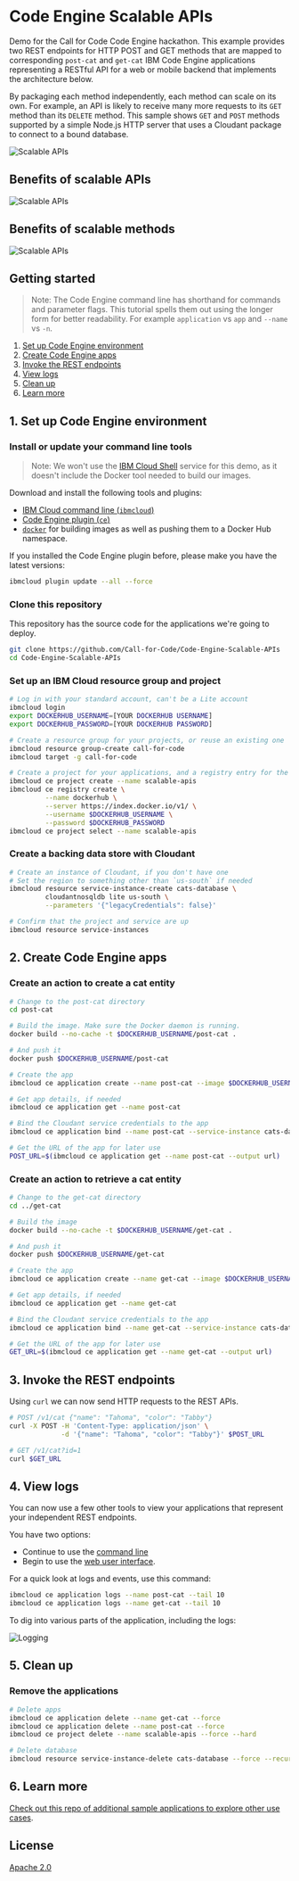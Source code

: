 # Code Engine Scalable APIs

Demo for the Call for Code Code Engine hackathon. This example provides two REST endpoints for HTTP POST and GET methods that are mapped to corresponding `post-cat` and `get-cat` IBM Code Engine applications representing a RESTful API for a web or mobile backend that implements the architecture below.

By packaging each method independently, each method can scale on its own. For example, an API is likely to receive many more requests to its `GET` method than its `DELETE` method. This sample shows `GET` and `POST` methods supported by a simple Node.js HTTP server that uses a Cloudant package to connect to a bound database.

![Scalable APIs](img/scalable-apis.png)

## Benefits of scalable APIs

![Scalable APIs](img/game.gif)

## Benefits of scalable methods

![Scalable APIs](img/conference.gif)

## Getting started

> Note: The Code Engine command line has shorthand for commands and parameter flags. This tutorial spells them out using the longer form for better readability. For example `application` vs `app` and `--name` vs `-n`.

1. [Set up Code Engine environment](#1-set-up-code-engine-environment)
2. [Create Code Engine apps](#2-create-code-engine-apps)
3. [Invoke the REST endpoints](#3-invoke-the-rest-endpoints)
4. [View logs](#4-view-logs)
5. [Clean up](#5-clean-up)
6. [Learn more](#6-learn-more)

## 1. Set up Code Engine environment

### Install or update your command line tools

> Note: We won't use the [IBM Cloud Shell](https://cloud.ibm.com/shell) service for this demo, as it doesn't include the Docker tool needed to build our images.

Download and install the following tools and plugins:

- [IBM Cloud command line (`ibmcloud`)](https://cloud.ibm.com/docs/cli/reference/ibmcloud?topic=cloud-cli-getting-started)
- [Code Engine plugin (`ce`)](https://cloud.ibm.com/codeengine/cli)
- [`docker`](https://docker.io/) for building images as well as pushing them to a Docker Hub namespace.

If you installed the Code Engine plugin before, please make you have the latest versions:

```bash
ibmcloud plugin update --all --force
```

### Clone this repository

This repository has the source code for the applications we're going to deploy.

```bash
git clone https://github.com/Call-for-Code/Code-Engine-Scalable-APIs
cd Code-Engine-Scalable-APIs
```

### Set up an IBM Cloud resource group and project

```bash
# Log in with your standard account, can't be a Lite account
ibmcloud login
export DOCKERHUB_USERNAME=[YOUR DOCKERHUB USERNAME]
export DOCKERHUB_PASSWORD=[YOUR DOCKERHUB PASSWORD]

# Create a resource group for your projects, or reuse an existing one
ibmcloud resource group-create call-for-code
ibmcloud target -g call-for-code

# Create a project for your applications, and a registry entry for the place to store images
ibmcloud ce project create --name scalable-apis
ibmcloud ce registry create \
         --name dockerhub \
         --server https://index.docker.io/v1/ \
         --username $DOCKERHUB_USERNAME \
         --password $DOCKERHUB_PASSWORD
ibmcloud ce project select --name scalable-apis
```

### Create a backing data store with Cloudant

```bash
# Create an instance of Cloudant, if you don't have one
# Set the region to something other than `us-south` if needed
ibmcloud resource service-instance-create cats-database \
         cloudantnosqldb lite us-south \
         --parameters '{"legacyCredentials": false}'

# Confirm that the project and service are up
ibmcloud resource service-instances
```

## 2. Create Code Engine apps

### Create an action to create a cat entity

```bash
# Change to the post-cat directory
cd post-cat

# Build the image. Make sure the Docker daemon is running.
docker build --no-cache -t $DOCKERHUB_USERNAME/post-cat .

# And push it
docker push $DOCKERHUB_USERNAME/post-cat

# Create the app
ibmcloud ce application create --name post-cat --image $DOCKERHUB_USERNAME/post-cat

# Get app details, if needed
ibmcloud ce application get --name post-cat

# Bind the Cloudant service credentials to the app
ibmcloud ce application bind --name post-cat --service-instance cats-database

# Get the URL of the app for later use
POST_URL=$(ibmcloud ce application get --name post-cat --output url)
```

### Create an action to retrieve a cat entity

```bash
# Change to the get-cat directory
cd ../get-cat

# Build the image
docker build --no-cache -t $DOCKERHUB_USERNAME/get-cat .

# And push it
docker push $DOCKERHUB_USERNAME/get-cat

# Create the app
ibmcloud ce application create --name get-cat --image $DOCKERHUB_USERNAME/get-cat

# Get app details, if needed
ibmcloud ce application get --name get-cat

# Bind the Cloudant service credentials to the app
ibmcloud ce application bind --name get-cat --service-instance cats-database

# Get the URL of the app for later use
GET_URL=$(ibmcloud ce application get --name get-cat --output url)
```

## 3. Invoke the REST endpoints

Using `curl` we can now send HTTP requests to the REST APIs.

```bash
# POST /v1/cat {"name": "Tahoma", "color": "Tabby"}
curl -X POST -H 'Content-Type: application/json' \
             -d '{"name": "Tahoma", "color": "Tabby"}' $POST_URL

# GET /v1/cat?id=1
curl $GET_URL
```

## 4. View logs

You can now use a few other tools to view your applications that represent your independent REST endpoints.

You have two options:

- Continue to use the [command line](https://cloud.ibm.com/docs/codeengine?topic=codeengine-cli)
- Begin to use the [web user interface](https://cloud.ibm.com/codeengine/overview).

For a quick look at logs and events, use this command:

```bash
ibmcloud ce application logs --name post-cat --tail 10
ibmcloud ce application logs --name get-cat --tail 10
```

To dig into various parts of the application, including the logs:

![Logging](img/logging.png)

## 5. Clean up

### Remove the applications

```bash
# Delete apps
ibmcloud ce application delete --name get-cat --force
ibmcloud ce application delete --name post-cat --force
ibmcloud ce project delete --name scalable-apis --force --hard

# Delete database
ibmcloud resource service-instance-delete cats-database --force --recursive
```

## 6. Learn more

[Check out this repo of additional sample applications to explore other use cases](https://github.com/IBM/CodeEngine).

## License

[Apache 2.0](LICENSE)
